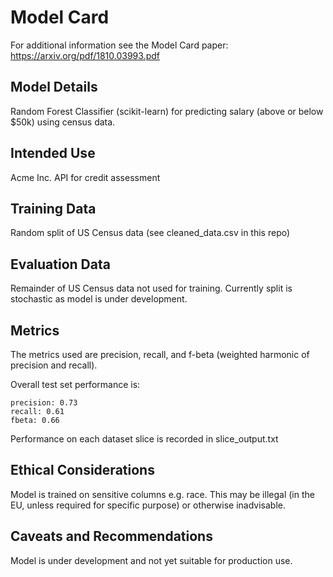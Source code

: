 # Model Card

For additional information see the Model Card paper: https://arxiv.org/pdf/1810.03993.pdf

## Model Details

Random Forest Classifier (scikit-learn) for predicting salary (above or below $50k) using census data.

## Intended Use

Acme Inc. API for credit assessment

## Training Data

Random split of US Census data (see cleaned_data.csv in this repo)

## Evaluation Data

Remainder of US Census data not used for training. Currently split is stochastic as model is under development.

## Metrics

The metrics used are precision, recall, and f-beta (weighted harmonic of precision and recall).

Overall test set performance is:

    precision: 0.73
    recall: 0.61
    fbeta: 0.66

Performance on each dataset slice is recorded in slice_output.txt

## Ethical Considerations

Model is trained on sensitive columns e.g. race. This may be illegal (in the EU, unless required for specific purpose) or otherwise inadvisable.

## Caveats and Recommendations

Model is under development and not yet suitable for production use.
